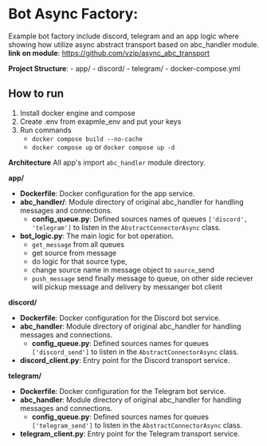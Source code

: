 
# Bot Async Factory: 
Example bot factory include discord, telegram and an app logic where showing how utilize async abstract transport based on abc_handler module.
**link on module**: https://github.com/vzip/async_abc_transport

**Project Structure**:
    - app/
    - discord/
    - telegram/
    - docker-compose.yml

## How to run

1. Install docker engine and compose
2. Create .env from exapmle_env and put your keys
3. Run commands 
    - `docker compose build --no-cache`
    - `docker compose up` or `docker compose up -d`

**Architecture**
All app's import `abc_handler` module directory.

**app/**

- **Dockerfile**: Docker configuration for the app service.
- **abc_handler/**: Module directory of original abc_handler for handling messages and connections.
    - **config_queue.py**: Defined sources names of queues `['discord', 'telegram']` to listen in the `AbstractConnectorAsync` class.
- **bot_logic.py**: The main logic for bot operation. 
    - `get_message` from all queues 
    - get source from message 
    - do logic for that source type, 
    - change source name in message object to `source`_send
    - `push_message` send finally message to queue, on other side reciever will pickup message and delivery by messanger bot client

**discord/**

- **Dockerfile**: Docker configuration for the Discord bot service.
- **abc_handler**: Module directory of original abc_handler for handling messages and connections.
     - **config_queue.py**: Defined sources names for queues `['discord_send']` to listen in the `AbstractConnectorAsync` class.
- **discord_client.py**: Entry point for the Discord transport service.


**telegram/**

- **Dockerfile**: Docker configuration for the Telegram bot service.
- **abc_handler**: Module directory of original abc_handler for handling messages and connections.
     - **config_queue.py**: Defined sources names for queues `['telegram_send']` to listen in the `AbstractConnectorAsync` class.
- **telegram_client.py**: Entry point for the Telegram transport service.




